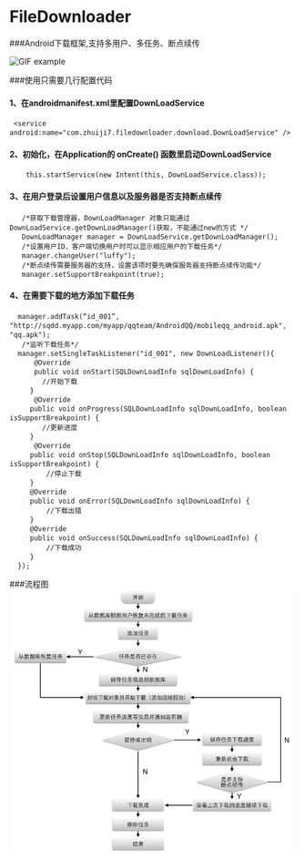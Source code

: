 # FileDownloader
###Android下载框架,支持多用户、多任务、断点续传

![GIF example](demo.gif)

###使用只需要几行配置代码

#### 1、在androidmanifest.xml里配置DownLoadService
```
 <service android:name="com.zhuiji7.filedownloader.download.DownLoadService" />
```
#### 2、初始化，在Application的 onCreate() 函数里启动DownLoadService 
```
    this.startService(new Intent(this, DownLoadService.class));
```
#### 3、在用户登录后设置用户信息以及服务器是否支持断点续传<br>
```
   /*获取下载管理器，DownLoadManager 对象只能通过DownLoadService.getDownLoadManager()获取，不能通过new的方式 */
   DownLoadManager manager = DownLoadService.getDownLoadManager();
   /*设置用户ID，客户端切换用户时可以显示相应用户的下载任务*/
   manager.changeUser("luffy");
   /*断点续传需要服务器的支持，设置该项时要先确保服务器支持断点续传功能*/ 
   manager.setSupportBreakpoint(true);
```   
#### 4、在需要下载的地方添加下载任务<br>
```
  manager.addTask(“id_001”, "http://sqdd.myapp.com/myapp/qqteam/AndroidQQ/mobileqq_android.apk", "qq.apk");
   /*监听下载任务*/
  manager.setSingleTaskListener("id_001", new DownLoadListener(){
      @Override
      public void onStart(SQLDownLoadInfo sqlDownLoadInfo) {
        //开始下载
     } 
      @Override
     public void onProgress(SQLDownLoadInfo sqlDownLoadInfo, boolean isSupportBreakpoint) {
        //更新进度
     } 
      @Override
     public void onStop(SQLDownLoadInfo sqlDownLoadInfo, boolean isSupportBreakpoint) {
         //停止下载
     } 
     @Override
     public void onError(SQLDownLoadInfo sqlDownLoadInfo) {
         //下载出错
     } 
     @Override
     public void onSuccess(SQLDownLoadInfo sqlDownLoadInfo) {
         //下载成功
     } 
  }); 
```
  
  ###流程图
  ![GIF example](flow.png)

